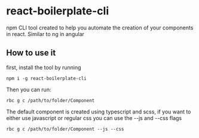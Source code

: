 # react-boilerplate-cli

npm CLI tool created to help you automate the creation of your components in react. Similar to ng in angular

## How to use it

first, install the tool by running

```
npm i -g react-boilerplate-cli
```

Then you can run:

```
rbc g c /path/to/folder/Component
```

The default component is created using typescript and scss, if you want to either use javascript or regular css you can use the --js and --css flags

```
rbc g c /path/to/folder/Component --js --css
```
